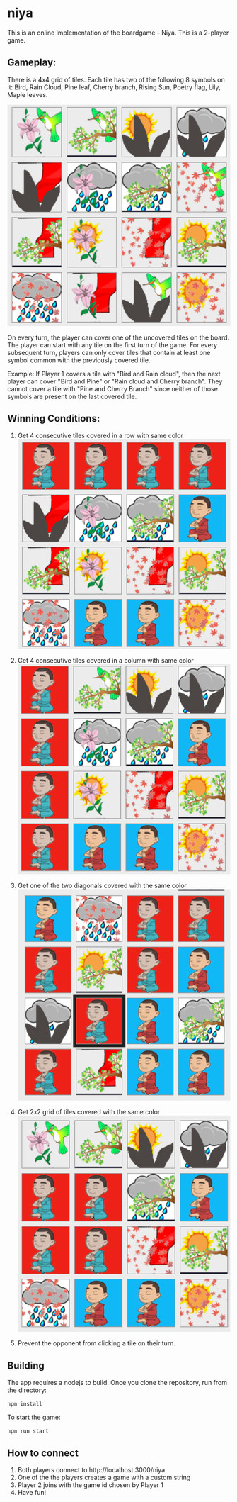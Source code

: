 # niya

This is an online implementation of the boardgame - Niya. This is a 2-player game.

## Gameplay:
There is a 4x4 grid of tiles. Each tile has two of the following 8 symbols on it: Bird, Rain Cloud, Pine leaf, Cherry branch, Rising Sun, Poetry flag, Lily, Maple leaves.

![View of the Niya gameboard](https://github.com/theharishfactor/niya/blob/master/client/img/niya%20tiles.png)

On every turn, the player can cover one of the uncovered tiles on the board. The player can start with any tile on the first turn of the game. For every subsequent turn, players can only cover tiles that contain at least one symbol common with the previously covered tile.

Example:
If Player 1 covers a tile with "Bird and Rain cloud", then the next player can cover "Bird and Pine" or "Rain cloud and Cherry branch". They cannot cover a tile with "Pine and Cherry Branch" since neither of those symbols are present on the last covered tile.


## Winning Conditions:
1. Get 4 consecutive tiles covered in a row with same color 
![row win](https://github.com/theharishfactor/niya/blob/master/client/img/row-win.png)

2. Get 4 consecutive tiles covered in a column with same color 
![column win](https://github.com/theharishfactor/niya/blob/master/client/img/col-win.png)

3. Get one of the two diagonals covered with the same color
![diagonal win](https://github.com/theharishfactor/niya/blob/master/client/img/dia-win.png)

4. Get 2x2 grid of tiles covered with the same color
![grid win](https://github.com/theharishfactor/niya/blob/master/client/img/grin-win.png)

5. Prevent the opponent from clicking a tile on their turn.

## Building

The app requires a nodejs to build. Once you clone the repository, run from the directory:

```
npm install
```

To start the game:
```
npm run start
```

## How to connect
1. Both players connect to http://localhost:3000/niya 
2. One of the the players creates a game with a custom string
3. Player 2 joins with the game id chosen by Player 1
4. Have fun!

